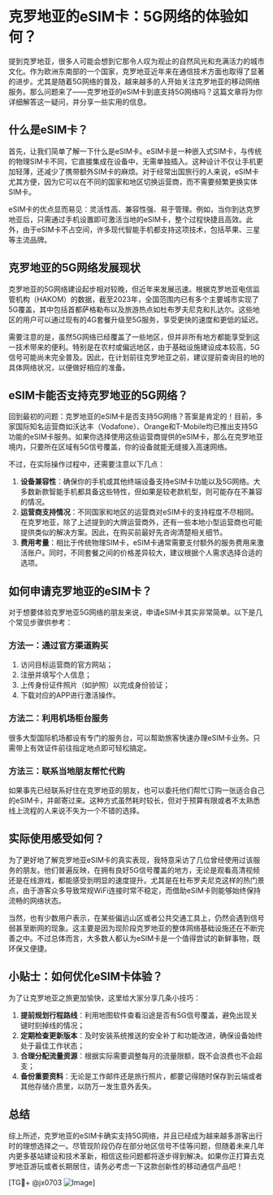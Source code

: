 # 克罗地亚的eSIM卡：5G网络的体验如何？

提到克罗地亚，很多人可能会想到它那令人叹为观止的自然风光和充满活力的城市文化。作为欧洲东南部的一个国家，克罗地亚近年来在通信技术方面也取得了显著的进步。尤其是随着5G网络的普及，越来越多的人开始关注克罗地亚的移动网络服务。那么问题来了——克罗地亚的eSIM卡到底支持5G网络吗？这篇文章将为你详细解答这一疑问，并分享一些实用的信息。

## 什么是eSIM卡？

首先，让我们简单了解一下什么是eSIM卡。eSIM卡是一种嵌入式SIM卡，与传统的物理SIM卡不同，它直接集成在设备中，无需单独插入。这种设计不仅让手机更加轻薄，还减少了携带额外SIM卡的麻烦。对于经常出国旅行的人来说，eSIM卡尤其方便，因为它可以在不同的国家和地区切换运营商，而不需要频繁更换实体SIM卡。

eSIM卡的优点显而易见：灵活性高、兼容性强、易于管理。例如，当你到达克罗地亚后，只需通过手机设置即可激活当地的eSIM卡，整个过程快捷且高效。此外，由于eSIM卡不占空间，许多现代智能手机都支持这项技术，包括苹果、三星等主流品牌。

## 克罗地亚的5G网络发展现状

克罗地亚的5G网络建设起步相对较晚，但近年来发展迅速。根据克罗地亚电信监管机构（HAKOM）的数据，截至2023年，全国范围内已有多个主要城市实现了5G覆盖，其中包括首都萨格勒布以及旅游热点如杜布罗夫尼克和扎达尔。这些地区的用户可以通过现有的4G套餐升级至5G服务，享受更快的速度和更低的延迟。

需要注意的是，虽然5G网络已经覆盖了一些地区，但并非所有地方都能享受到这一技术带来的便利。特别是在农村或偏远地区，由于基础设施建设成本较高，5G信号可能尚未完全普及。因此，在计划前往克罗地亚之前，建议提前查询目的地的具体网络状况，以便做好相应的准备。

## eSIM卡能否支持克罗地亚的5G网络？

回到最初的问题：克罗地亚的eSIM卡是否支持5G网络？答案是肯定的！目前，多家国际知名运营商如沃达丰（Vodafone）、Orange和T-Mobile均已推出支持5G功能的eSIM卡服务。如果你选择使用这些运营商提供的eSIM卡，那么在克罗地亚境内，只要所在区域有5G信号覆盖，你的设备就能无缝接入高速网络。

不过，在实际操作过程中，还需要注意以下几点：

1. **设备兼容性**：确保你的手机或其他终端设备支持eSIM卡功能以及5G网络。大多数新款智能手机都具备这些特性，但如果是较老款机型，则可能存在不兼容的情况。
2. **运营商支持情况**：不同国家和地区的运营商对eSIM卡的支持程度不尽相同。在克罗地亚，除了上述提到的大牌运营商外，还有一些本地小型运营商也可能提供类似的解决方案。因此，在购买前最好先咨询清楚相关细节。
3. **费用考量**：相比于传统物理SIM卡，eSIM卡通常需要支付额外的服务费用来激活账户。同时，不同套餐之间的价格差异较大，建议根据个人需求选择合适的选项。

## 如何申请克罗地亚的eSIM卡？

对于想要体验克罗地亚5G网络的朋友来说，申请eSIM卡其实非常简单。以下是几个常见步骤供参考：

### 方法一：通过官方渠道购买
1. 访问目标运营商的官方网站；
2. 注册并填写个人信息；
3. 上传身份证件照片（如护照）以完成身份验证；
4. 下载对应的APP进行激活操作。

### 方法二：利用机场柜台服务
很多大型国际机场都设有专门的服务台，可以帮助旅客快速办理eSIM卡业务。只需带上有效证件前往指定地点即可轻松搞定。

### 方法三：联系当地朋友帮忙代购
如果事先已经联系好住在克罗地亚的朋友，也可以委托他们帮忙订购一张适合自己的eSIM卡，并邮寄过来。这种方式虽然耗时较长，但对于预算有限或者不太熟悉线上流程的人来说不失为一个不错的选择。

## 实际使用感受如何？

为了更好地了解克罗地亚eSIM卡的真实表现，我特意采访了几位曾经使用过该服务的朋友。他们普遍反映，在拥有良好5G信号覆盖的地方，无论是观看高清视频还是在线游戏，都能感受到明显的速度提升。尤其是在杜布罗夫尼克这样的热门景点，由于游客众多导致常规WiFi连接时常不稳定，而借助eSIM卡则能够始终保持流畅的网络状态。

当然，也有少数用户表示，在某些偏远山区或者公共交通工具上，仍然会遇到信号弱甚至断网的现象。这主要是因为现阶段克罗地亚的整体网络基础设施还在不断完善之中。不过总体而言，大多数人都认为eSIM卡是一个值得尝试的新鲜事物，既环保又便捷。

## 小贴士：如何优化eSIM卡体验？

为了让克罗地亚之旅更加愉快，这里给大家分享几条小技巧：

1. **提前规划行程路线**：利用地图软件查看沿途是否有5G信号覆盖，避免出现关键时刻掉线的情况；
2. **定期检查更新版本**：及时安装系统推送的安全补丁和功能改进，确保设备始终处于最佳工作状态；
3. **合理分配流量资源**：根据实际需要调整每月的流量限额，既不会浪费也不会超支；
4. **备份重要资料**：无论是工作邮件还是旅行照片，都要记得随时保存到云端或者其他存储介质里，以防万一发生意外丢失。

## 总结

综上所述，克罗地亚的eSIM卡确实支持5G网络，并且已经成为越来越多游客出行时的理想选择之一。尽管现阶段仍存在部分地区信号不佳等问题，但随着未来几年内更多基站建设和技术革新，相信这些问题都将逐步得到解决。如果你正打算去克罗地亚游玩或者长期居住，请务必考虑一下这款创新性的移动通信产品吧！

[TG💪+ @jx0703 ![Image](https://github.com/user-attachments/assets/dbca1d08-cadb-493c-b0ec-ad6f7a83f270)]
